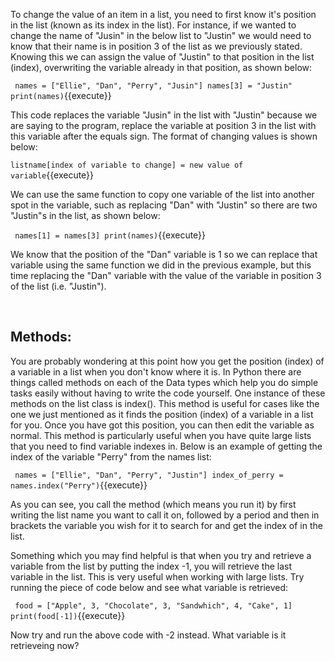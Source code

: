 To change the value of an item in a list, you need to first know it's position in the list (known as its index in the list). For instance, if we wanted to change the name of "Jusin" in the below list to "Justin" we would need to know that their name is in position 3 of the list as we previously stated. Knowing this we can assign the value of "Justin" to that position in the list (index), overwriting the variable already in that position, as shown below:

`
    names = ["Ellie", "Dan", "Perry", "Jusin"]
names[3] = "Justin"
print(names)`{{execute}}

This code replaces the variable "Jusin" in the list with "Justin" because we are saying to the program, replace the variable at position 3 in the list with this variable after the equals sign. The format of changing values is shown below:

`listname[index of variable to change] = new value of variable`{{execute}}

We can use the same function to copy one variable of the list into another spot in the variable, such as replacing "Dan" with "Justin" so there are two "Justin"s in the list, as shown below:

`
    names[1] = names[3]
print(names)`{{execute}}

We know that the position of the "Dan" variable is 1 so we can replace that variable using the same function we did in the previous example, but this time replacing the "Dan" variable with the value of the variable in position 3 of the list (i.e. "Justin").

</br>

## Methods:
You are probably wondering at this point how you get the position (index) of a variable in a list when you don't know where it is. In Python there are things called methods on each of the Data types which help you do simple tasks easily without having to write the code yourself. One instance of these methods on the list class is index(). This method is useful for cases like the one we just mentioned as it finds the position (index) of a variable in a list for you. Once you have got this position, you can then edit the variable as normal. This method is particularly useful when you have quite large lists that you need to find variable indexes in. Below is an example of getting the index of the variable "Perry" from the names list:

`
    names = ["Ellie", "Dan", "Perry", "Justin"]
index_of_perry = names.index("Perry")`{{execute}}

As you can see, you call the method (which means you run it) by first writing the list name you want to call it on, followed by a period and then in brackets the variable you wish for it to search for and get the index of in the list.

Something which you may find helpful is that when you try and retrieve a variable from the list by putting the index -1, you will retrieve the last variable in the list. This is very useful when working with large lists. Try running the piece of code below and see what variable is retrieved:

`
    food = ["Apple", 3, "Chocolate", 3, "Sandwhich", 4, "Cake", 1]
print(food[-1])`{{execute}}

Now try and run the above code with -2 instead. What variable is it retrieveing now?
